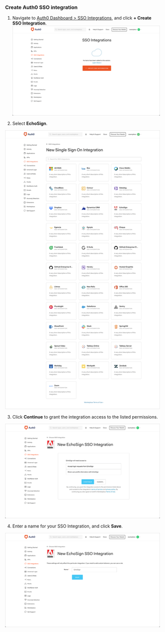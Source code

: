 ### Create Auth0 SSO integration

1. Navigate to [Auth0 Dashboard > SSO Integrations](${manage_url}/#/externalapps), and click **+ Create SSO Integration**.
![Create SSO Integration](/media/articles/dashboard/sso-integrations/create.png)

2. Select **EchoSign**.

![Select Service](/media/articles/dashboard/sso-integrations/create-select-service.png)

3. Click **Continue** to grant the integration access to the listed permissions.

![Authorize Service](/media/articles/dashboard/sso-integrations/create-authorize-echosign.png)

4. Enter a name for your SSO Integration, and click **Save**.

![Save Integration](/media/articles/dashboard/sso-integrations/create-save-echosign.png)
